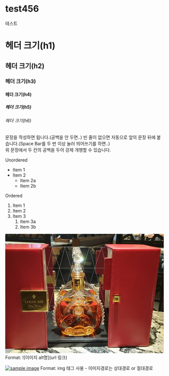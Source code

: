 # test456
테스트
 
# 헤더 크기(h1)
## 헤더 크기(h2)
### 헤더 크기(h3)
#### 헤더 크기(h4)
##### 헤더 크기(h5)
###### 헤더 크기(h6)


문장을 작성하면 됩니다.(공백을 안 두면..) 
빈 줄이 없으면 자동으로 앞의 문장 뒤에 붙습니다.(Space Bar를 두 번 이상 눌러 띄어쓰기를 하면..)     
위 문장에서 두 칸의 공백을 두어 강제 개행할 수 있습니다.

Unordered 
* Item 1 
* Item 2 
    * Item 2a 
    * Item 2b 

Ordered 
1. Item 1 
1. Item 2 
1. Item 3 
    1. Item 3a 
    1. Item 3b


![Github logo](louis13.jpg) 
Format: ![이미지 alt명](url 링크) 


<a href="#"><img src="https://github.com/snowcat91/test456/home-bg.jpg" width="400px" alt="sample image"></a> 
Format: img 태그 사용 - 이미지경로는 상대경로 or 절대경로
